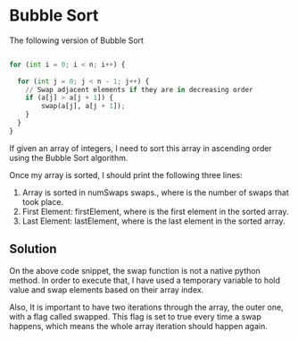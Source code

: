 # Bubble Sort

The following version of Bubble Sort 

```python

for (int i = 0; i < n; i++) {
    
  for (int j = 0; j < n - 1; j++) {
    // Swap adjacent elements if they are in decreasing order
    if (a[j] > a[j + 1]) {
        swap(a[j], a[j + 1]);
    }
  }
}
```

If given an array of integers, I need to sort this array in ascending order using the Bubble Sort algorithm.

Once my array is sorted, I should print the following three lines:

1. Array is sorted in numSwaps swaps., where  is the number of swaps that took place.
2. First Element: firstElement, where  is the first element in the sorted array.
3. Last Element: lastElement, where  is the last element in the sorted array.

## Solution

On the above code snippet, the swap function is not a native python method. In order to execute that, I have used
a temporary variable to hold value and swap elements based on their array index.

Also, It is important to have two iterations through the array, the outer one, with a flag called swapped.
This flag is set to true every time a swap happens, which means the whole array iteration should happen again.